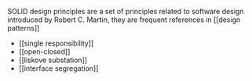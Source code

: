 SOLID design principles are a set of principles related to software design introduced by Robert C. Martin, they are frequent references in  [[design patterns]]

- [[single responsibility]]
- [[open-closed]]
- [[liskove substation]]
- [[interface segregation]]